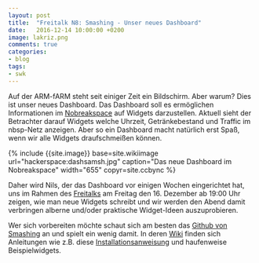 ```yaml
---
layout: post
title:  "Freitalk N8: Smashing - Unser neues Dashboard"
date:   2016-12-14 10:00:00 +0200
image: lakriz.png
comments: true
categories:
- blog
tags:
- swk
---
```

Auf der ARM-fARM steht seit einiger Zeit ein Bildschirm. Aber warum? Dies ist unser neues Dashboard. Das Dashboard soll es ermöglichen Informationen im [Nobreakspace](http://chaotikum.org/hackerspace:nbsp) auf Widgets darzustellen. Aktuell sieht der Betrachter darauf Widgets welche Uhrzeit, Getränkebestand und Traffic im nbsp-Netz anzeigen. Aber so ein Dashboard macht natürlich erst Spaß, wenn wir alle Widgets draufschmeißen können.

<!--more-->
{% include {{site.image}} base=site.wikiimage url="hackerspace:dashsamsh.jpg" caption="Das neue Dashboard im Nobreakspace" width="655" copyr=site.ccbync %}

Daher wird Nils, der das Dashboard vor einigen Wochen eingerichtet hat, uns im Rahmen des [Freitalks](http://chaotikum.org/projekte:freitalk) am Freitag den 16. Dezember ab 19:00 Uhr zeigen, wie man neue Widgets schreibt und wir werden den Abend damit verbringen alberne und/oder praktische Widget-Ideen auszuprobieren.

Wer sich vorbereiten möchte schaut sich am besten das [Github von Smashing](https://github.com/SmashingDashboard/smashing) an und spielt ein wenig damit. In deren [Wiki](https://github.com/SmashingDashboard/smashing/wiki) finden sich Anleitungen wie z.B. diese [Installationsanweisung](https://github.com/SmashingDashboard/smashing/wiki/Dashing-Workshop) und haufenweise Beispielwidgets.
